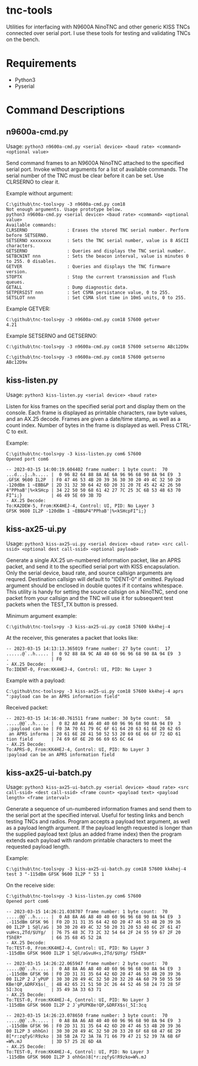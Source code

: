 # tnc-tools
Utilities for interfacing with N9600A NinoTNC and other generic KISS TNCs connected over serial port. I use these tools for testing and validating TNCs on the bench.
# Requirements
- Python3
- Pyserial
# Command Descriptions
## n9600a-cmd.py
Usage: `python3 n9600a-cmd.py <serial device> <baud rate> <command> <optional value>`

Send command frames to an N9600A NinoTNC attached to the specified serial port. Invoke without arguments for a list of available commands. The serial number of the TNC must be clear before it can be set. Use CLRSERNO to clear it. 

Example without argument:
````
C:\github\tnc-tools>py -3 n9600a-cmd.py com18
Not enough arguments. Usage prototype below.
python3 n9600a-cmd.py <serial device> <baud rate> <command> <optional value>
Available commands:
CLRSERNO               : Erases the stored TNC serial number. Perform before SETSERNO.
SETSERNO xxxxxxxx      : Sets the TNC serial number, value is 8 ASCII characters.
GETSERNO               : Queries and displays the TNC serial number.
SETBCNINT nnn          : Sets the beacon interval, value is minutes 0 to 255. 0 disables.
GETVER                 : Queries and displays the TNC firmware version.
STOPTX                 : Stop the current transmission and flush queues.
GETALL                 : Dump diagnostic data.
SETPERSIST nnn         : Set CSMA persistance value, 0 to 255.
SETSLOT nnn            : Set CSMA slot time in 10mS units, 0 to 255.

````
Example GETVER:
````
C:\github\tnc-tools>py -3 n9600a-cmd.py com18 57600 getver
4.21
````
Example SETSERNO and GETSERNO:
````
C:\github\tnc-tools>py -3 n9600a-cmd.py com18 57600 setserno ABc12D9x

C:\github\tnc-tools>py -3 n9600a-cmd.py com18 57600 getserno
ABc12D9x
````

## kiss-listen.py
Usage: `python3 kiss-listen.py <serial device> <baud rate>`

Listen for kiss frames on the specified serial port and display them on the console. Each frame is displayed as printable characters, raw byte values, and an AX.25 decode. Frames are given a date/time stamp, as well as a count index. Number of bytes in the frame is displayed as well. Press CTRL-C to exit. 

Example:

````
C:\github\tnc-tools>py -3 kiss-listen.py com6 57600
Opened port com6

-- 2023-03-15 14:00:19.604402 frame number: 1 byte count:  70
...d...j..h..... |  0 96 82 64 88 8A AE 6A 96 96 68 90 8A 94 E9  3
.GFSK 9600 IL2P  | F0 47 46 53 4B 20 39 36 30 30 20 49 4C 32 50 20
-120dBm 1 ~EBB&P | 2D 31 32 30 64 42 6D 20 31 20 7E 45 42 42 26 50
4"PPhaB'|%<kSHcp | 34 22 50 50 68 61 42 27 7C 25 3C 6B 53 48 63 70
FI^i;}           | 46 49 5E 69 3B 7D
- AX.25 Decode:
To:KA2DEW-5, From:KK4HEJ-4, Control: UI, PID: No Layer 3
GFSK 9600 IL2P -120dBm 1 ~EBB&P4"PPhaB'|%<kSHcpFI^i;}
````
## kiss-ax25-ui.py
Usage: `python3 kiss-ax25-ui.py <serial device> <baud rate> <src call-ssid> <optional dest call-ssid> <optional payload>`

Generate a single AX.25 un-numbered information packet, like an APRS packet, and send it to the specified serial port with KISS encapsulation. Only the serial device, baud rate, and source callsign arguments are requred. Destination callsign will default to "IDENT-0" if omitted. Payload argument should be enclosed in double quotes if it contains whitespace. This utility is handy for setting the source callsign on a NinoTNC, send one packet from your callsign and the TNC will use it for subsequent test packets when the TEST_TX button is pressed.

Minimum argument example:
````
C:\github\tnc-tools>py -3 kiss-ax25-ui.py com18 57600 kk4hej-4
````
At the receiver, this generates a packet that looks like:
````
-- 2023-03-15 14:13:13.365019 frame number: 27 byte count:  17
......@`..h..... |  0 92 88 8A 9C A8 40 60 96 96 68 90 8A 94 E9  3
.                | F0
- AX.25 Decode:
To:IDENT-0, From:KK4HEJ-4, Control: UI, PID: No Layer 3
````
Example with a payload:
````
C:\github\tnc-tools>py -3 kiss-ax25-ui.py com18 57600 kk4hej-4 aprs ":payload can be an APRS information field"
````
Received packet:
````
-- 2023-03-15 14:16:40.761511 frame number: 30 byte count:  58
.....@@`..h..... |  0 82 A0 A4 A6 40 40 60 96 96 68 90 8A 94 E9  3
.:payload can be | F0 3A 70 61 79 6C 6F 61 64 20 63 61 6E 20 62 65
 an APRS informa | 20 61 6E 20 41 50 52 53 20 69 6E 66 6F 72 6D 61
tion field       | 74 69 6F 6E 20 66 69 65 6C 64
- AX.25 Decode:
To:APRS-0, From:KK4HEJ-4, Control: UI, PID: No Layer 3
:payload can be an APRS information field
````
## kiss-ax25-ui-batch.py
Usage: `python3 kiss-ax25-ui-batch.py <serial device> <baud rate> <src call-ssid> <dest call-ssid> <frame count> <payload text> <payload length> <frame interval>`

Generate a sequence of un-numbered information frames and send them to the serial port at the specified interval. Useful for testing links and bench testing TNCs and radios. Program accepts a payload text argument, as well as a payload length argument. If the payload length requested is longer than the supplied payload text (plus an added frame index) then the program extends each payload with random printable characters to meet the requested payload length.

Example:
````
C:\github\tnc-tools>py -3 kiss-ax25-ui-batch.py com18 57600 kk4hej-4 test 3 "-115dBm GFSK 9600 IL2P " 53 1
````
On the receive side:
````
C:\github\tnc-tools>py -3 kiss-listen.py com6 57600
Opened port com6

-- 2023-03-15 14:26:21.038707 frame number: 1 byte count:  70
.....@@`..h..... |  0 A8 8A A6 A8 40 40 60 96 96 68 90 8A 94 E9  3
.-115dBm GFSK 96 | F0 2D 31 31 35 64 42 6D 20 47 46 53 4B 20 39 36
00 IL2P 1 S@l/aG | 30 30 20 49 4C 32 50 20 31 20 53 40 6C 2F 61 47
vuH<s,2Td/$UYg/  | 76 75 48 3C 73 2C 32 54 64 2F 24 55 59 67 2F 20
f5hER*           | 66 35 68 45 52 2A
- AX.25 Decode:
To:TEST-0, From:KK4HEJ-4, Control: UI, PID: No Layer 3
-115dBm GFSK 9600 IL2P 1 S@l/aGvuH<s,2Td/$UYg/ f5hER*

-- 2023-03-15 14:26:22.065947 frame number: 2 byte count:  70
.....@@`..h..... |  0 A8 8A A6 A8 40 40 60 96 96 68 90 8A 94 E9  3
.-115dBm GFSK 96 | F0 2D 31 31 35 64 42 6D 20 47 46 53 4B 20 39 36
00 IL2P 2 J`yPUP | 30 30 20 49 4C 32 50 20 32 20 4A 60 79 50 55 50
KBe!QP,&DRFX$s(_ | 4B 42 65 21 51 50 2C 26 44 52 46 58 24 73 28 5F
5I:3cq           | 35 49 3A 33 63 71
- AX.25 Decode:
To:TEST-0, From:KK4HEJ-4, Control: UI, PID: No Layer 3
-115dBm GFSK 9600 IL2P 2 J`yPUPKBe!QP,&DRFX$s(_5I:3cq

-- 2023-03-15 14:26:23.078650 frame number: 3 byte count:  70
.....@@`..h..... |  0 A8 8A A6 A8 40 40 60 96 96 68 90 8A 94 E9  3
.-115dBm GFSK 96 | F0 2D 31 31 35 64 42 6D 20 47 46 53 4B 20 39 36
00 IL2P 3 ohhGn) | 30 30 20 49 4C 32 50 20 33 20 6F 68 68 47 6E 29
8[*r:zqfyG!R9zko | 38 5B 2A 72 3A 7A 71 66 79 47 21 52 39 7A 6B 6F
=W%.mJ           | 3D 57 25 2E 6D 4A
- AX.25 Decode:
To:TEST-0, From:KK4HEJ-4, Control: UI, PID: No Layer 3
-115dBm GFSK 9600 IL2P 3 ohhGn)8[*r:zqfyG!R9zko=W%.mJ
````
